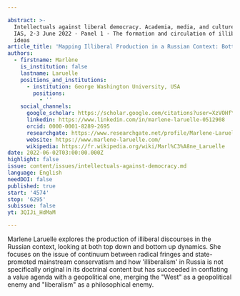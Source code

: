 ```yaml
---

abstract: >-
  Intellectuals against liberal democracy. Academia, media, and culture, Paris
  IAS, 2-3 June 2022 - Panel 1 - The formation and circulation of illiberal
  ideas
article_title: 'Mapping Illiberal Production in a Russian Context: Bottom Up and Top Down'
authors:
  - firstname: Marlène
    is_institution: false
    lastname: Laruelle
    positions_and_institutions:
      - institution: George Washington University, USA
        positions:
          - ''
    social_channels:
      google_scholar: https://scholar.google.com/citations?user=XzVOHfYAAAAJ&hl=en
      linkedin: https://www.linkedin.com/in/marlene-laruelle-0512908
      orcid: 0000-0001-8289-2695
      researchgate: https://www.researchgate.net/profile/Marlene-Laruelle
      website: https://www.marlene-laruelle.com/
      wikipedia: https://fr.wikipedia.org/wiki/Marl%C3%A8ne_Laruelle
date: 2022-06-02T03:00:00.000Z
highlight: false
issue: content/issues/intellectuals-against-democracy.md
language: English
needDOI: false
published: true
start: '4574'
stop: '6295'
subissue: false
yt: 3QIJi_HdMaM

---
```



Marlene Laruelle explores the production of illiberal discourses in the Russian context, looking at both top down and bottom up dynamics. She focuses on the issue of continuum between radical fringes and state-promoted mainstream conservatism and how 'illiberalism' in Russia is not specifically original in its doctrinal content but has succeeded in conflating a value agenda with a geopolitical one, merging the "West" as a geopolitical enemy and "liberalism" as a philosophical enemy.

<Youtube yt="3QIJi_HdMaM" caption="Mapping Illiberal Production in a Russian Context: Bottom Up and Top Down" start="4574" stop="6295"></Youtube>